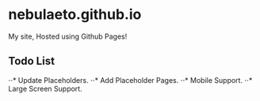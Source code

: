 # nebulaeto.github.io

My site, Hosted using Github Pages!

## Todo List

⋅⋅* Update Placeholders.
⋅⋅* Add Placeholder Pages.
⋅⋅* Mobile Support.
⋅⋅* Large Screen Support.
